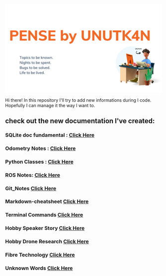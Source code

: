 <picture> 
<img alt = "logo" src = "logoPense.png">
</picture>

Hi there!
In this repository I'll try to add new informations during I code. 
Hopefully I can manage it the way I want to.


## check out the new documentation I've created: 

### SQLite doc fundamental : [Click Here](sql_doc.md) 
### Odometry Notes : [Click Here](odometry.md)  
### Python Classes : [Click Here](python_classes.md)  
### ROS Notes: [Click Here](robot-operating-system.md) 
### Git_Notes [Click Here](git-commands.md) 
### Markdown-cheatsheet [Click Here](markdown.md)  
### Terminal Commands [Click Here](terminal-commands.md) 
### Hobby Speaker Story [Click Here](hobby-speaker.md) 
### Hobby Drone Research [Click Here](drone-experiment.md) 
### Fibre Technology [Click Here](fibre_tech.md) 
### Unknown Words [Click Here](unknown_words.md) 
